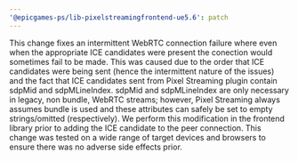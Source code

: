 ```yaml
---
'@epicgames-ps/lib-pixelstreamingfrontend-ue5.6': patch
---
```


This change fixes an intermittent WebRTC connection failure where even when the appropriate ICE candidates were present the conection would sometimes fail to be made. This was caused due to the order that ICE candidates were being sent (hence the intermittent nature of the issues) and the fact that ICE candidates sent from Pixel Streaming plugin contain sdpMid and sdpMLineIndex. sdpMid and sdpMLineIndex are only necessary in legacy, non bundle, WebRTC streams; however, Pixel Streaming always assumes bundle is used and these attributes can safely be set to empty strings/omitted (respectively). We perform this modification in the frontend library prior to adding the ICE candidate to the peer connection. This change was tested on a wide range of target devices and browsers to ensure there was no adverse side effects prior.
